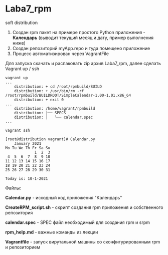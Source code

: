 # Laba7_rpm
soft distribution


1. Создан rpm пакет на примере простого Python приложения - <B>Календарь</B> (выводит текущий месяц и дату, пример выполнения ниже) 
2. Создан репозиторий myApp.repo и туда помещено приложение 
3. Процесс автоматизирован через VagrantFile 


Для запуска скачать и распаковать zip архив Laba7_rpm, далее сделать Vagrant up / ssh 

```
vagrant up
...
    distribution: + cd /root/rpmbuild/BUILD
    distribution: + /usr/bin/rm -rf /root/rpmbuild/BUILDROOT/SimpleCalendar-1.00-1.01.x86_64
    distribution: + exit 0
...
    distribution: /home/vagrant/rpmbuild
    distribution: ├── SPECS
    distribution: │   └── calendar.spec
...

vagrant ssh

[root@distribution vagrant]# Calendar.py 
    January 2021
Mo Tu We Th Fr Sa Su
             1  2  3
 4  5  6  7  8  9 10
11 12 13 14 15 16 17
18 19 20 21 22 23 24
25 26 27 28 29 30 31

Today is: 10-1-2021
```

Файлы:

<B>Calendar.py</B> - исходный код приложения "Календарь" 

<B>CreateRPM_script.sh</B> - скрипт создания rpm приложения и собственного репозитория 

<B>calendar.spec</B> - SPEC файл необходимый для создания rpm и srpm

<B>rpm_help.md</B> - важные команды из лекции 

<B>Vagrantfile</B> - запуск вирутальной машины со сконфигурированным rpm и репозиторием
